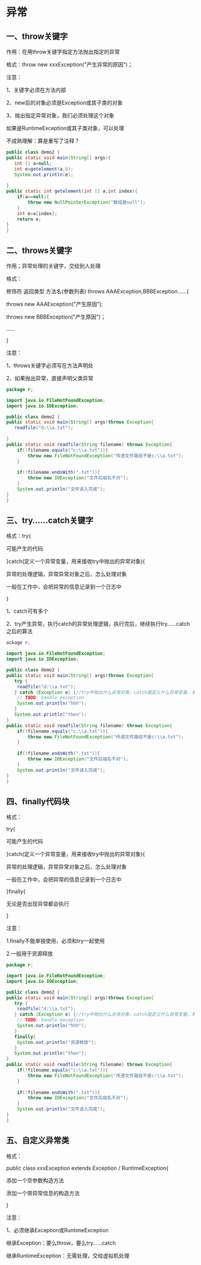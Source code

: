 # 异常

## 一、throw关键字

作用：在用throw关键字指定方法抛出指定的异常

格式：throw new xxxException("产生异常的原因")；

注意：

1、关键字必须在方法内部

2、new后的对象必须是Exception或其子类的对象

3、抛出指定异常对象，我们必须处理这个对象

如果是RuntimeException或其子类对象，可以处理



不成熟理解：算是重写了注释？

```java
public class demo2 {
public static void main(String[] args){
   int [] a=null;
   int e=getelement(a,0);
   System.out.println(e);
   
}
public static int getelement(int [] a,int index){
    if(a==null){
        throw new NullPointerException("数组是null");
    }
    int e=a[index];
    return e;
}
}
```



## 二、throws关键字

作用；异常处理的关键字，交给别人处理

格式：

修饰符 返回类型 方法名(参数列表) throws AAAException,BBBException……{

throws new AAAException("产生原因");

throws new BBBException("产生原因")；

……

}

注意：

1、throws关键字必须写在方法声明处

2、如果抛出异常，直接声明父类异常

```java
package r;

import java.io.FileNotFoundException;
import java.io.IOException;

public class demo2 {
public static void main(String[] args)throws Exception{
   readfile("d:\\a.txt");
   
}
public static void readfile(String filename) throws Exception{
    if(!filename.equals("c:\\a.txt")){
        throw new FileNotFoundException("传递文件路径不是c:\\a.txt");
    }
    
    if(!filename.endsWith(".txt")){
        throw new IOException("文件后缀名不对");
    }
    System.out.println("文件读入完成");
}
}
```



## 三、try……catch关键字

格式：try{

可能产生的代码

}catch(定义一个异常变量，用来接收try中抛出的异常对象){

异常的处理逻辑，异常异常对象之后，怎么处理对象

一般在工作中，会把异常的信息记录到一个日志中

}

1、catch可有多个

2、try产生异常，执行catch的异常处理逻辑，执行完后，继续执行try……catch之后的算法

```java
ackage r;

import java.io.FileNotFoundException;
import java.io.IOException;

public class demo2 {
public static void main(String[] args)throws Exception{
   try {
    readfile("d:\\a.txt");
   } catch (Exception e) {//try中抛出什么异常对象，catch就定义什么异常变量，用来接收这个异常对象
    // TODO: handle exception
    System.out.println("hhh");
   }
   System.out.println("then");
}
public static void readfile(String filename) throws Exception{
    if(!filename.equals("c:\\a.txt")){
        throw new FileNotFoundException("传递文件路径不是c:\\a.txt");
    }
    
    if(!filename.endsWith(".txt")){
        throw new IOException("文件后缀名不对");
    }
    System.out.println("文件读入完成");
}
}
```



## 四、finally代码块

格式：

try{

可能产生的代码

}catch(定义一个异常变量，用来接收try中抛出的异常对象){

异常的处理逻辑，异常异常对象之后，怎么处理对象

一般在工作中，会把异常的信息记录到一个日志中

}finally{

无论是否出现异常都会执行

}

注意：

1.finally不能单独使用，必须和try一起使用

2.一般用于资源释放

```java
package r;

import java.io.FileNotFoundException;
import java.io.IOException;

public class demo2 {
public static void main(String[] args)throws Exception{
   try {
    readfile("d:\\a.txt");
   } catch (Exception e) {//try中抛出什么异常对象，catch就定义什么异常变量，用来接收这个异常对象
    // TODO: handle exception
    System.out.println("hhh");
   }
   finally{
    System.out.println("资源释放");
   }
   System.out.println("then");
}
public static void readfile(String filename) throws Exception{
    if(!filename.equals("c:\\a.txt")){
        throw new FileNotFoundException("传递文件路径不是c:\\a.txt");
    }
    
    if(!filename.endsWith(".txt")){
        throw new IOException("文件后缀名不对");
    }
    System.out.println("文件读入完成");
}
}
```



## 五、自定义异常类

格式：

public class xxxException extends Exception / RuntimeException{

添加一个空参数构造方法

添加一个带异常信息的构造方法

}

注意：

1、必须继承Exception或RuntimeException

继承Exception：要么throw，要么try……catch

继承RuntimeException：无需处理，交给虚拟机处理
